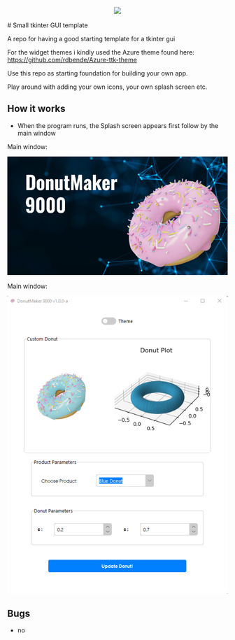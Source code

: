 <p align="center">
    <a href="https://github.com/badges/shields/graphs/contributors" alt="Contributors">
        <img src="https://img.shields.io/github/contributors/badges/shields" /></a>
</p>
# Small tkinter GUI template

A repo for having a good starting template for a tkinter gui

For the widget themes i kindly used the Azure theme found here: https://github.com/rdbende/Azure-ttk-theme

Use this repo as starting foundation for building your own app.

Play around with adding your own icons, your own splash screen etc. 

## How it works
 * When the program runs, the Splash screen appears first follow by the main window



Main window:

![Screenshot of the Splash screen](./doc/splash_screen.png)

Main window:

![Screenshot of the Main Window theme](./doc/main_window.png)


## Bugs
 - no 
